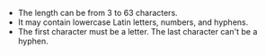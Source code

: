 * The length can be from 3 to 63 characters.
* It may contain lowercase Latin letters, numbers, and hyphens.
* The first character must be a letter. The last character can't be a hyphen.

